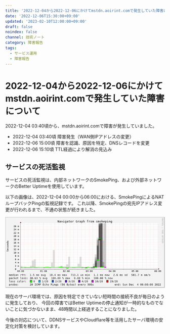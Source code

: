 ```yaml
---
title: '2022-12-04から2022-12-06にかけてmstdn.aoirint.comで発生していた障害について'
date: '2022-12-06T15:30:00+09:00'
updated: '2023-02-10T12:00:00+09:00'
draft: false
noindex: false
channel: 技術ノート
category: 障害報告
tags:
  - サービス運用
  - 障害報告
---
```

# 2022-12-04から2022-12-06にかけてmstdn.aoirint.comで発生していた障害について

2022-12-04 03:40頃から、mstdn.aoirint.comで障害が発生していました。

- 2022-12-04 03:40頃 障害発生（WAN側IPアドレスの変更）
- 2022-12-06 15:00頃 障害を認識、原因を特定、DNSレコードを変更
- 2022-12-06 15:10頃 TTL経過により解消の見込み

## サービスの死活監視

サービスの死活監視は、内部ネットワークのSmokePing、および外部ネットワークのBetter Uptimeを使用しています。

以下の画像は、2022-12-04 00:00から06:00における、SmokePingによるNATループバックPingの監視記録です。
これ以降、SmokePingの宛先IPアドレス変更が行われるまで、不通の状態が続きました。

![](images/smokeping_1670307135147_1670101200_1670079600.png)

現在のサーバ環境では、原因を特定できていない短時間の接続不良が毎日のように発生しており、
今回の障害ではBetter Uptimeの停止通知が一時的なものでないことに気づかないまま、48時間以上経過することになりました。

今後の対応について、DDNSサービスやCloudflare等を活用したサーバ環境の安定化対策を検討しています。
